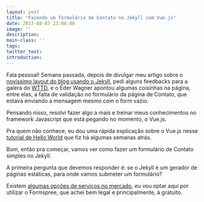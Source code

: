 ```yaml
---
layout: post
title: "Fazendo um formulário de Contato no Jekyll com Vue.js"
date: 2017-08-07 23:04:08
image: ''
description:
main-class: ''
tags:
twitter_text:
introduction:
---
```


Fala pessoal! Semana passada, depois de divulgar meu artigo sobre o [novíssimo
layout do blog usando o Jekyll](https://www.rossener.com/novo-layout-blogando-como-um-dev-com-jekyll/), 
pedi alguns feedbacks para a galera do [WTTD](https://welcometothedjango.com.br/), 
e o Éder Wagner apontou algumas coisinhas na página, entre elas, a falta de 
validação no formulário da página de Contato, que estava enviando a mensagem mesmo 
com o form vazio.

Pensando nisso, resolvi fazer algo a mais e treinar meus conhecimentos no framework
Javascript que está pegando no momento, o Vue.js.

Pra quem não conhece, eu dou uma rápida explicação sobre o Vue.js nesse [tutorial de
Hello World](https://www.rossener.com/como-fazer-um-hello-world-com-vue-js-2/) que 
fiz há algumas semanas atrás.

Bom, então pra começar, vamos ver como fazer um formulário de Contato simples no
Jekyll.

A primeira pergunta que devemos responder é: se o Jekyll é um gerador de páginas estáticas,
para onde vamos submeter um formulário?

Existem [algumas opções de serviços no mercado](http://www.formcandy.com/static-sites/), eu vou optar aqui por utilizar o
Formspree, que achei bem legal e principalmente, á gratuito.





